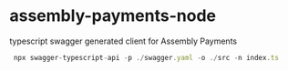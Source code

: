 # assembly-payments-node

typescript swagger generated client for Assembly Payments

```typescript
 npx swagger-typescript-api -p ./swagger.yaml -o ./src -n index.ts
```
